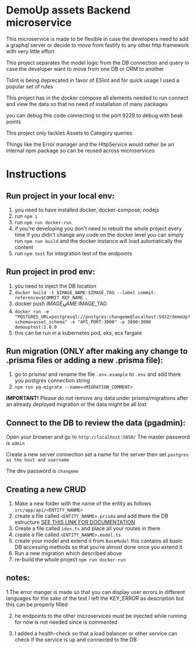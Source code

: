 # **DemoUp assets Backend microservice**


This microservice is made to be flexible in case the developers need to add a graphql server or decide to move from fastify to any other http framework with very little effort

This project separates the model logic from the DB connection and query in case the developer want to move from one DB or ORM to another

Tslint is being deprecated in favor of ESlint and for quick usage I used a popular set of rules

This project has in the docker compose all elements needed to run connect and view the data so that no need of installation of many packages

you can debug this code connecting to the port 9229 to debug with beak points

This project only tackles Assets to Category queries

Things like the Error manager and the HttpService would rather be an internal npm package so can be reused across microservices

# Instructions


## Run project in your local env:

1. you need to have installed docker, docker-compose, nodejs
2. run `npm i`
3. run `npm run docker-run`
4. if you're developing you don't need to rebuilt the whole project every time if you didn't change any code on the docker level you can simply run `npm run build` and the docker instance will load automatically the content
5. run `npm test` for integration test of the endpoints

## Run project in prod env:

1. you need to inject the DB location
2. `docker build -t $IMAGE_NAME:$IMAGE_TAG --label commit-reference=$COMMIT_REF_NAME .`
3. docker push $IMAGE_NAME:$IMAGE_TAG
4. `docker run -e "POSTGRES_URL=postgresql://postgres:changeme@localhost:5432/demoUp?schema=asset_schema" -e "API_PORT:3000" -p 3000:3000 demouptest:1.0.0`
5. this can be run in a kubernetes pod, eks, ecs fargate

## Run migration (ONLY after making any change to .prisma files or adding a new .prisma file):

1. go to prisma/ and rename the file `.env.example` to `.env` and add there you postgres connection string
2. `npm run pg-migrate --name=<MIGRATION_COMMENT>`

**IMPORTANT!** Please do not remove any data under prisma/migrations after an already deployed migration or the data might be all lost


## Connect to the DB to review the data (pgadmin):

Open your browser and go to `http://localhost:5050/` The master password is `admin`

Create a new server connection set a name for the server then set `postgres as the host and username`

The dev password is `changeme`

## Creating a new CRUD

1. Make a new folder with the name of the entity as follows `src/app/api/<ENTITY_NANME>`
2. create a file called `<ENTITY_NANME>.prisma` and add there the DB estructure [SEE THIS LINK FOR DOCUMENTATION](https://www.prisma.io/docs/concepts/components/prisma-schema)
3. Create a file called `idex.ts` and place all your routes in there
6. create a file called `<ENTITY_NANME>.model.ts`
7. create your model and extend it from `BaseModel` this contains all basic DB accessing methods so that you're almost done once you extend it
9. Run a new migration which described above
10. re-build the whole project `npm run docker-run`

## notes:

1.The error manger is made so that you can display user errors in different languages for the sake of the test I left the KEY_ERROR as description but this can be properly filled

2. he endpoints to the other microservices must be injected while running for now is not needed since is commented

3. I added a health-check so that a load balancer or other service can check if the service is up and connected to the DB
